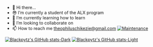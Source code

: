 - 👋 Hi there...
- 😎 I’m currently a student of the ALX program
- 🌱 I’m currently learning how to learn
- 💞️ I’m looking to collaborate on 
- 📫 How to reach me theophiluschikezie@gmail.com
[![Maintenance](https://img.shields.io/badge/Maintained%3F-yes-green.svg)](https://GitHub.com/Naereen/StrapDown.js/graphs/commit-activity)

[![Blackpytz's GitHub stats-Dark](https://github-readme-stats.vercel.app/api?username=Blackpytz&show_icons=true&theme=dark#gh-dark-mode-only)](https://github.com/Blackpytz/github-readme-stats#gh-dark-mode-only)
[![Blackpytz's GitHub stats-Light](https://github-readme-stats.vercel.app/api?username=Blackpytz&show_icons=true&theme=default#gh-light-mode-only)](https://github.com/Blackpytz/github-readme-stats#gh-light-mode-only)







<!---
Blackpytz/Blackpytz is a ✨ special ✨ repository because its `README.md` (this file) appears on your GitHub profile.
You can click the Preview link to take a look at your changes.
--->
